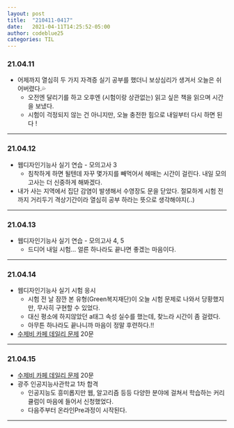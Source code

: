 ```yaml
---
layout: post
title:  "210411-0417"
date:   2021-04-11T14:25:52-05:00
author: codeblue25
categories: TIL
---
```


<h3>21.04.11</h3>

* 어제까지 열심히 두 가지 자격증 실기 공부를 했더니 보상심리가 생겨서 오늘은 쉬어버렸다.💦
  * 오전엔 달리기를 하고 오후엔 (시험이랑 상관없는) 읽고 싶은 책을 읽으며 시간을 보냈다.
  * 시험이 걱정되지 않는 건 아니지만, 오늘 충전한 힘으로 내일부터 다시 하면 된다 !

---

<h3>21.04.12</h3>

* 웹디자인기능사 실기 연습 - 모의고사 3
  * 침착하게 하면 될텐데 자꾸 몇가지를 빼먹어서 헤매는 시간이 걸린다. 내일 모의고사는 더 신중하게 해봐겠다.
* 내가 사는 지역에서 집단 감염이 발생해서 수영장도 문을 닫았다. 절묘하게 시험 전까지 거리두기 격상기간이라 열심히 공부 하라는 뜻으로 생각해야지(..)

---

<h3>21.04.13</h3>

* 웹디자인기능사 실기 연습 - 모의고사 4, 5
  * 드디어 내일 시험... 얼른 하나라도 끝나면 좋겠는 마음이다.

---

<h3>21.04.14</h3>

* 웹디자인기능사 실기 시험 응시
  * 시험 전 날 잠깐 본 유형(Green복지재단)이 오늘 시험 문제로 나와서 당황했지만, 무사히 구현할 수 있었다.
  * 대신 평소에 하지않았던 a태그 속성 실수를 했는데, 찾느라 시간이 좀 걸렸다.
  * 아무튼 하나라도 끝나니까 마음이 정말 후련하다.!!
* [수제비 카페 데일리 문제](https://cafe.naver.com/soojebi) 20문

---
<h3>21.04.15</h3>

* [수제비 카페 데일리 문제](https://cafe.naver.com/soojebi) 20문
* 광주 인공지능사관학교 1차 합격
  * 인공지능도 흥미롭지만 웹, 알고리즘 등등 다양한 분야에 걸쳐서 학습하는 커리큘럼이 마음에 들어서 신청했었다.
  * 다음주부터 온라인Pre과정이 시작된다.

---
